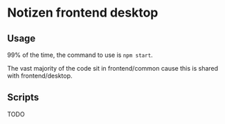 # Notizen frontend desktop

## Usage
99% of the time, the command to use is `npm start`.  

The vast majority of the code sit in frontend/common cause this is shared with frontend/desktop.

## Scripts
TODO